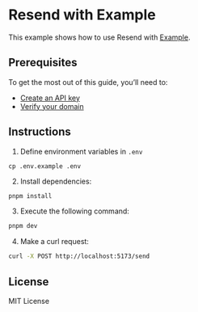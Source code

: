 # Resend with Example

This example shows how to use Resend with [Example](https://example.com).

## Prerequisites

To get the most out of this guide, you’ll need to:

* [Create an API key](https://resend.com/api-keys)
* [Verify your domain](https://resend.com/domains)

## Instructions

1. Define environment variables in `.env`

```
cp .env.example .env
```

2. Install dependencies:

  ```sh
pnpm install
  ```

3. Execute the following command:

  ```sh
pnpm dev
  ```

4. Make a curl request:

  ```sh
curl -X POST http://localhost:5173/send
  ```

## License

MIT License
